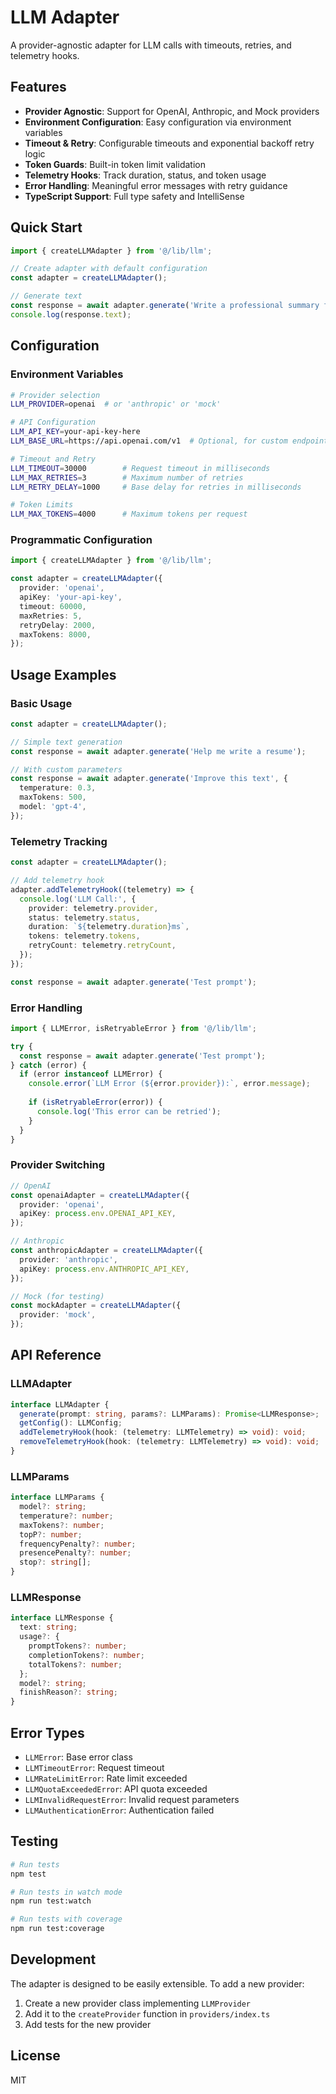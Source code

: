 # LLM Adapter

A provider-agnostic adapter for LLM calls with timeouts, retries, and telemetry hooks.

## Features

- **Provider Agnostic**: Support for OpenAI, Anthropic, and Mock providers
- **Environment Configuration**: Easy configuration via environment variables
- **Timeout & Retry**: Configurable timeouts and exponential backoff retry logic
- **Token Guards**: Built-in token limit validation
- **Telemetry Hooks**: Track duration, status, and token usage
- **Error Handling**: Meaningful error messages with retry guidance
- **TypeScript Support**: Full type safety and IntelliSense

## Quick Start

```typescript
import { createLLMAdapter } from '@/lib/llm';

// Create adapter with default configuration
const adapter = createLLMAdapter();

// Generate text
const response = await adapter.generate('Write a professional summary for a software engineer');
console.log(response.text);
```

## Configuration

### Environment Variables

```bash
# Provider selection
LLM_PROVIDER=openai  # or 'anthropic' or 'mock'

# API Configuration
LLM_API_KEY=your-api-key-here
LLM_BASE_URL=https://api.openai.com/v1  # Optional, for custom endpoints

# Timeout and Retry
LLM_TIMEOUT=30000        # Request timeout in milliseconds
LLM_MAX_RETRIES=3        # Maximum number of retries
LLM_RETRY_DELAY=1000     # Base delay for retries in milliseconds

# Token Limits
LLM_MAX_TOKENS=4000      # Maximum tokens per request
```

### Programmatic Configuration

```typescript
import { createLLMAdapter } from '@/lib/llm';

const adapter = createLLMAdapter({
  provider: 'openai',
  apiKey: 'your-api-key',
  timeout: 60000,
  maxRetries: 5,
  retryDelay: 2000,
  maxTokens: 8000,
});
```

## Usage Examples

### Basic Usage

```typescript
const adapter = createLLMAdapter();

// Simple text generation
const response = await adapter.generate('Help me write a resume');

// With custom parameters
const response = await adapter.generate('Improve this text', {
  temperature: 0.3,
  maxTokens: 500,
  model: 'gpt-4',
});
```

### Telemetry Tracking

```typescript
const adapter = createLLMAdapter();

// Add telemetry hook
adapter.addTelemetryHook((telemetry) => {
  console.log('LLM Call:', {
    provider: telemetry.provider,
    status: telemetry.status,
    duration: `${telemetry.duration}ms`,
    tokens: telemetry.tokens,
    retryCount: telemetry.retryCount,
  });
});

const response = await adapter.generate('Test prompt');
```

### Error Handling

```typescript
import { LLMError, isRetryableError } from '@/lib/llm';

try {
  const response = await adapter.generate('Test prompt');
} catch (error) {
  if (error instanceof LLMError) {
    console.error(`LLM Error (${error.provider}):`, error.message);
    
    if (isRetryableError(error)) {
      console.log('This error can be retried');
    }
  }
}
```

### Provider Switching

```typescript
// OpenAI
const openaiAdapter = createLLMAdapter({
  provider: 'openai',
  apiKey: process.env.OPENAI_API_KEY,
});

// Anthropic
const anthropicAdapter = createLLMAdapter({
  provider: 'anthropic',
  apiKey: process.env.ANTHROPIC_API_KEY,
});

// Mock (for testing)
const mockAdapter = createLLMAdapter({
  provider: 'mock',
});
```

## API Reference

### LLMAdapter

```typescript
interface LLMAdapter {
  generate(prompt: string, params?: LLMParams): Promise<LLMResponse>;
  getConfig(): LLMConfig;
  addTelemetryHook(hook: (telemetry: LLMTelemetry) => void): void;
  removeTelemetryHook(hook: (telemetry: LLMTelemetry) => void): void;
}
```

### LLMParams

```typescript
interface LLMParams {
  model?: string;
  temperature?: number;
  maxTokens?: number;
  topP?: number;
  frequencyPenalty?: number;
  presencePenalty?: number;
  stop?: string[];
}
```

### LLMResponse

```typescript
interface LLMResponse {
  text: string;
  usage?: {
    promptTokens?: number;
    completionTokens?: number;
    totalTokens?: number;
  };
  model?: string;
  finishReason?: string;
}
```

## Error Types

- `LLMError`: Base error class
- `LLMTimeoutError`: Request timeout
- `LLMRateLimitError`: Rate limit exceeded
- `LLMQuotaExceededError`: API quota exceeded
- `LLMInvalidRequestError`: Invalid request parameters
- `LLMAuthenticationError`: Authentication failed

## Testing

```bash
# Run tests
npm test

# Run tests in watch mode
npm run test:watch

# Run tests with coverage
npm run test:coverage
```

## Development

The adapter is designed to be easily extensible. To add a new provider:

1. Create a new provider class implementing `LLMProvider`
2. Add it to the `createProvider` function in `providers/index.ts`
3. Add tests for the new provider

## License

MIT
